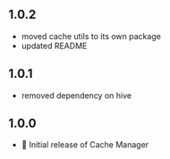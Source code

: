 ## 1.0.2

- moved cache utils to its own package
- updated README

## 1.0.1

- removed dependency on hive

## 1.0.0

* 🚀 Initial release of Cache Manager 

